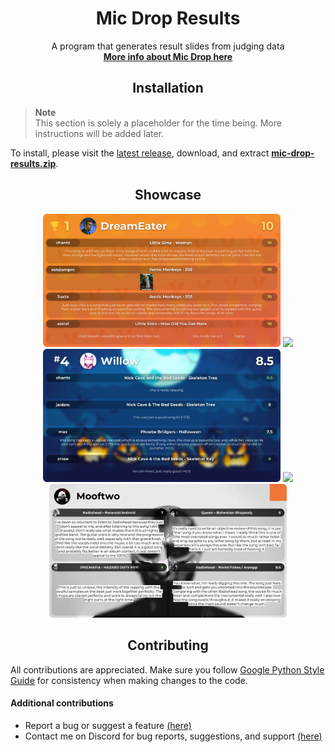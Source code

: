 <h1 align="center">Mic Drop Results</h1>

<p align="center">
  A program that generates result slides from judging data<br>
  <a href="https://discord.gg/ZeGWzgvFcR"><b>More info about Mic Drop here</b></a>
</p>


<h2 align="center">Installation</h2>

> **Note**<br>
> This section is solely a placeholder for the time being. More instructions will be added later.

To install, please visit the [latest release](https://github.com/banz04/mic-drop-results/releases/), download, and extract [**mic-drop-results.zip**](https://github.com/banz04/mic-drop-results/releases/latest/download/mic-drop-results.zip).


<h2 align="center">Showcase</h2>

<p align="center">
  <a href="https://raw.githubusercontent.com/banz04/mic-drop-results/main/.github/README/assets/1.png"><img src=".github/README/assets/1.png" width=380></a>
  <a href="https://raw.githubusercontent.com/banz04/mic-drop-results/main/.github/README/assets/2.png"><img src=".github/README/assets/2.png" width=380></a>
  <a href="https://raw.githubusercontent.com/banz04/mic-drop-results/main/.github/README/assets/3.png"><img src=".github/README/assets/3.png" width=380></a>
  <a href="https://raw.githubusercontent.com/banz04/mic-drop-results/main/.github/README/assets/4.png"><img src=".github/README/assets/4.png" width=380></a>
  <a href="https://raw.githubusercontent.com/banz04/mic-drop-results/main/.github/README/assets/5.png"><img src=".github/README/assets/5.png" width=380></a>
</p>


<h2 align="center">Contributing</h2>

All contributions are appreciated. Make sure you follow [Google Python Style Guide](https://google.github.io/styleguide/pyguide.html) for consistency when making changes to the code.

#### Additional contributions
- Report a bug or suggest a feature [(here)](https://github.com/banz04/mic-drop-results/issues/new/choose)
- Contact me on Discord for bug reports, suggestions, and support [(here)](https://discord.com/users/1010885414850154587)
